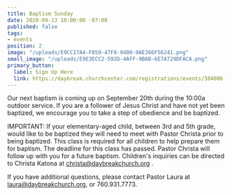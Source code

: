 ```yaml
---
title: Baptism Sunday
date: 2020-09-13 10:00:00 -07:00
published: false
tags:
- events
position: 2
image: "/uploads/E9CC17A4-F859-47F8-9400-9AE366F56241.png"
small_image: "/uploads/E9E3ECC2-592D-4AFF-9BAB-6E7A729DFACA.png"
primary_button:
  label: Sign Up Here
  link: https://daybreak.churchcenter.com/registrations/events/504086
---
```


Our next baptism is coming up on September 20th during the 10:00a outdoor service. If you are a follower of Jesus Christ and have not yet been baptized, we encourage you to take a step of obedience and be baptized.

IMPORTANT: If your elementary-aged child, between 3rd and 5th grade, would like to be baptized they will need to meet with Pastor Christa prior to being baptized. This class is required for all children to help prepare them for baptism. The deadline for this class has passed. Pastor Christa will follow up with you for a future baptism. Children's inquiries can be directed to Christa Katona at christa@daybreakchurch.org .

If you have additional questions, please contact Pastor Laura at laura@daybreakchurch.org, or 760.931.7773.
